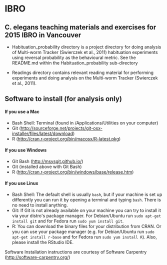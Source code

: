 # IBRO

## C. elegans teaching materials and exercises for 2015 IBRO in Vancouver

* Habituation_probability directory is a project directory for doing analysis of 
Multi-worm Tracker (Swierczek et al., 2011) habituation experiments using reversal 
probability as the behavioural metric. See the README.md within the 
Habituation_probability sub-directory 

* Readings directory contains relevant reading material for performing experiments and 
doing analysis on the Multi-worm Tracker (Swierczek et al., 2011).


## Software to install (for analysis only)

#### If you use a Mac
* Bash Shell: Terminal (found in /Applications/Utilities on your computer)
* Git (http://sourceforge.net/projects/git-osx-installer/files/latest/download)
* R (http://cran.r-project.org/bin/macosx/R-latest.pkg)

#### If you use Windows
* Git Bash (http://msysgit.github.io/) 
* Git (installed above with Git Bash)
* R (http://cran.r-project.org/bin/windows/base/release.htm)

#### If you use Linux
* Bash Shell: The default shell is usually `bash`, but if your machine is set up differently 
you can run it by opening a terminal and typing `bash`. There is no need to install anything.
* Git: If Git is not already available on your machine you can try to install it via your 
distro's package manager. For Debian/Ubuntu run `sudo apt-get install git` and for Fedora 
run `sudo yum install git`.
* R: You can download the binary files for your distribution from CRAN. Or you can use 
your package manager (e.g. for Debian/Ubuntu run `sudo apt-get install r-base` and for 
Fedora run `sudo yum install R`). Also, please install the RStudio IDE.


Software Installation instructions are courtesy of Software Carpentry 
(http://software-carpentry.org/)